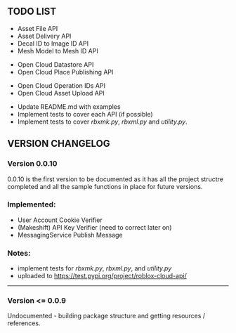 ## **TODO LIST**
- Asset File API
- Asset Delivery API
- Decal ID to Image ID API
- Mesh Model to Mesh ID API
>
- Open Cloud Datastore API
- Open Cloud Place Publishing API
>
- Open Cloud Operation IDs API
- Open Cloud Asset Upload API
>
- Update README.md with examples
- Implement tests to cover each API (if possible)
- Implement tests to cover *rbxmk.py*, *rbxml.py* and *utility.py*.


## **VERSION CHANGELOG**

### Version 0.0.10

0.0.10 is the first version to be documented as it has all the project structre completed and all the sample functions in place for future versions.

### Implemented:
- User Account Cookie Verifier
- (Makeshift) API Key Verifier (need to correct later on)
- MessagingService Publish Message

### Notes:
- implement tests for *rbxmk.py*, *rbxml.py*, and *utility.py*
- uploaded to https://test.pypi.org/project/roblox-cloud-api/

---

### Version <= 0.0.9

Undocumented - building package structure and getting resources / references.
